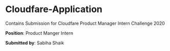 # Cloudfare-Application

Contains Submission for Cloudfare Product Manager Intern Challenge 2020

<b>Position</b>: Product Manger Intern

<b>Submitted by</b>: Sabiha Shaik
